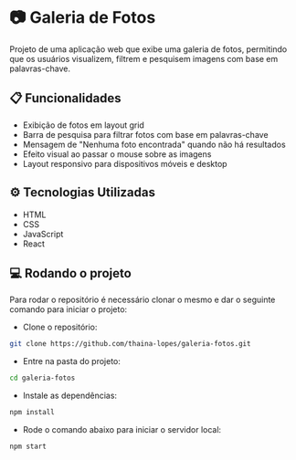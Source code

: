 # :camera: Galeria de Fotos

Projeto de uma aplicação web que exibe uma galeria de fotos, permitindo que os usuários visualizem, filtrem e pesquisem imagens com base em palavras-chave.

## :clipboard: Funcionalidades

- Exibição de fotos em layout grid
- Barra de pesquisa para filtrar fotos com base em palavras-chave
- Mensagem de "Nenhuma foto encontrada" quando não há resultados
- Efeito visual ao passar o mouse sobre as imagens
- Layout responsivo para dispositivos móveis e desktop

## ⚙️ Tecnologias Utilizadas

- HTML
- CSS
- JavaScript
- React

## :computer: Rodando o projeto

Para rodar o repositório é necessário clonar o mesmo e dar o seguinte comando para iniciar o projeto:

- Clone o repositório:

```bash
git clone https://github.com/thaina-lopes/galeria-fotos.git
```

- Entre na pasta do projeto:

```bash
cd galeria-fotos
```

- Instale as dependências:

```bash
npm install
```

- Rode o comando abaixo para iniciar o servidor local:

```bash
npm start
```
